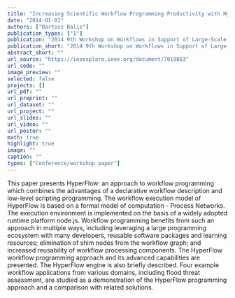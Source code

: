 ```yaml
---
title: "Increasing Scientific Workflow Programming Productivity with HyperFlow"
date: "2014-01-01"
authors: ["Bartosz Balis"]
publication_types: ["1"]
publication: "2014 9th Workshop on Workflows in Support of Large-Scale Science. 1  59--69. https://doi.org/10.1109/WORKS.2014.10"
publication_short: "2014 9th Workshop on Workflows in Support of Large-Scale Science. 1  59--69. https://doi.org/10.1109/WORKS.2014.10"
abstract_short: ""
url_source: "https://ieeexplore.ieee.org/document/7019863"
url_code: ""
image_preview: ""
selected: false
projects: []
url_pdf: ""
url_preprint: ""
url_dataset: ""
url_project: ""
url_slides: ""
url_video: ""
url_poster: ""
math: true
highlight: true
image: ""
caption: ""
types: ["Conference/workshop paper"]
---
```

This paper presents HyperFlow: an approach to workflow programming which combines the advantages of a declarative workflow description and low-level scripting programming. The workflow execution model of HyperFlow is based on a formal model of computation - Process Networks. The execution environment is implemented on the basis of a widely adopted runtime platform node.js. Workflow programming benefits from such an approach in multiple ways, including leveraging a large programming ecosystem with many developers, reusable software packages and learning resources; elimination of shim nodes from the workflow graph; and increased reusability of workflow processing components. The HyperFlow workflow programming approach and its advanced capabilities are presented. The HyperFlow engine is also briefly described. Four example workflow applications from various domains, including flood threat assessment, are studied as a demonstration of the HyperFlow programming approach and a comparison with related solutions.
